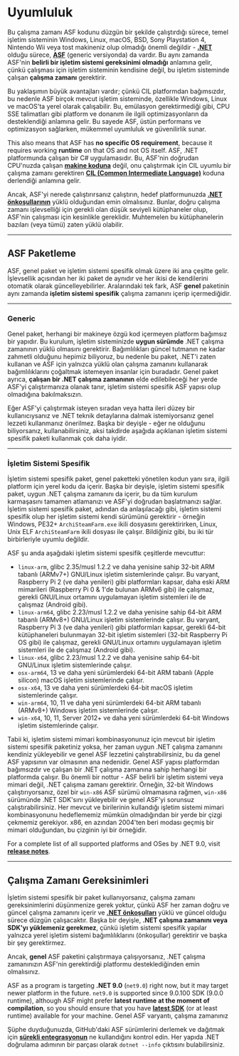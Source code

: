 # Uyumluluk

Bu çalışma zamanı ASF kodunu düzgün bir şekilde çalıştırdığı sürece, temel işletim sisteminin Windows, Linux, macOS, BSD, Sony Playstation 4, Nintendo Wii veya tost makineniz olup olmadığı önemli değildir - **[.NET](https://dotnet.microsoft.com/download/dotnet)** olduğu sürece, **[ASF](https://github.com/JustArchiNET/ArchiSteamFarm/releases/latest)** (generic versiyonda) da vardır. Bu aynı zamanda ASF'nin **belirli bir işletim sistemi gereksinimi olmadığı** anlamına gelir, çünkü çalışması için işletim sisteminin kendisine değil, bu işletim sisteminde çalışan **çalışma zamanı** gerektirir.

Bu yaklaşımın büyük avantajları vardır; çünkü CIL platformdan bağımsızdır, bu nedenle ASF birçok mevcut işletim sisteminde, özellikle Windows, Linux ve macOS'ta yerel olarak çalışabilir. Bu, emülasyon gerektirmediği gibi, CPU SSE talimatları gibi platform ve donanım ile ilgili optimizasyonların da desteklendiği anlamına gelir. Bu sayede ASF, üstün performans ve optimizasyon sağlarken, mükemmel uyumluluk ve güvenilirlik sunar.

This also means that ASF has **no specific OS requirement**, because it requires working **runtime** on that OS and not OS itself. ASF, .NET platformunda çalışan bir C# uygulamasıdır. Bu, ASF'nin doğrudan CPU'nuzda çalışan **[makine koduna](https://en.wikipedia.org/wiki/Machine_code)** değil, onu çalıştırmak için CIL uyumlu bir çalışma zamanı gerektiren **[CIL (Common Intermediate Language)](https://en.wikipedia.org/wiki/Common_Intermediate_Language)** koduna derlendiği anlamına gelir.

Ancak, ASF'yi nerede çalıştırırsanız çalıştırın, hedef platformunuzda **[.NET önkoşullarının](https://github.com/dotnet/core/blob/main/Documentation/prereqs.md)** yüklü olduğundan emin olmalısınız. Bunlar, doğru çalışma zamanı işlevselliği için gerekli olan düşük seviyeli kütüphaneler olup, ASF'nin çalışması için kesinlikle gereklidir. Muhtemelen bu kütüphanelerin bazıları (veya tümü) zaten yüklü olabilir.

---

## ASF Paketleme

ASF, genel paket ve işletim sistemi spesifik olmak üzere iki ana çeşitte gelir. İşlevsellik açısından her iki paket de aynıdır ve her ikisi de kendilerini otomatik olarak güncelleyebilirler. Aralarındaki tek fark, ASF **genel** paketinin aynı zamanda **işletim sistemi spesifik** çalışma zamanını içerip içermediğidir.

---

### Generic

Genel paket, herhangi bir makineye özgü kod içermeyen platform bağımsız bir yapıdır. Bu kurulum, işletim sisteminizde **uygun sürümde** .NET çalışma zamanının yüklü olmasını gerektirir. Bağımlılıkları güncel tutmanın ne kadar zahmetli olduğunu hepimiz biliyoruz, bu nedenle bu paket, .NET'i zaten kullanan ve ASF için yalnızca yüklü olan çalışma zamanını kullanarak bağımlılıklarını çoğaltmak istemeyen insanlar için buradadır. Genel paket ayrıca, **çalışan bir .NET çalışma zamanının** elde edilebileceği her yerde ASF'yi çalıştırmanıza olanak tanır, işletim sistemi spesifik ASF yapısı olup olmadığına bakılmaksızın.

Eğer ASF'yi çalıştırmak isteyen sıradan veya hatta ileri düzey bir kullanıcıysanız ve .NET teknik detaylarına dalmak istemiyorsanız genel lezzeti kullanmanız önerilmez. Başka bir deyişle - eğer ne olduğunu biliyorsanız, kullanabilirsiniz, aksi takdirde aşağıda açıklanan işletim sistemi spesifik paketi kullanmak çok daha iyidir.

---

### İşletim Sistemi Spesifik

İşletim sistemi spesifik paket, genel paketteki yönetilen kodun yanı sıra, ilgili platform için yerel kodu da içerir. Başka bir deyişle, işletim sistemi spesifik paket, uygun .NET çalışma zamanını da içerir, bu da tüm kurulum karmaşasını tamamen atlamanızı ve ASF'yi doğrudan başlatmanızı sağlar. İşletim sistemi spesifik paket, adından da anlaşılacağı gibi, işletim sistemi spesifik olup her işletim sistemi kendi sürümünü gerektirir - örneğin Windows, PE32+ `ArchiSteamFarm.exe` ikili dosyasını gerektirirken, Linux, Unix ELF `ArchiSteamFarm` ikili dosyası ile çalışır. Bildiğiniz gibi, bu iki tür birbirleriyle uyumlu değildir.

ASF şu anda aşağıdaki işletim sistemi spesifik çeşitlerde mevcuttur:

- `linux-arm`, glibc 2.35/musl 1.2.2 ve daha yenisine sahip 32-bit ARM tabanlı (ARMv7+) GNU/Linux işletim sistemlerinde çalışır. Bu varyant, Raspberry Pi 2 (ve daha yenileri) gibi platformları kapsar, daha eski ARM mimarileri (Raspberry Pi 0 & 1'de bulunan ARMv6 gibi) ile çalışmaz, gerekli GNU/Linux ortamını uygulamayan işletim sistemleri ile de çalışmaz (Android gibi).
- `linux-arm64`, glibc 2.23/musl 1.2.2 ve daha yenisine sahip 64-bit ARM tabanlı (ARMv8+) GNU/Linux işletim sistemlerinde çalışır. Bu varyant, Raspberry Pi 3 (ve daha yenileri) gibi platformları kapsar, gerekli 64-bit kütüphaneleri bulunmayan 32-bit işletim sistemleri (32-bit Raspberry Pi OS gibi) ile çalışmaz, gerekli GNU/Linux ortamını uygulamayan işletim sistemleri ile de çalışmaz (Android gibi).
- `linux-x64`, glibc 2.23/musl 1.2.2 ve daha yenisine sahip 64-bit GNU/Linux işletim sistemlerinde çalışır.
- `osx-arm64`, 13 ve daha yeni sürümlerdeki 64-bit ARM tabanlı (Apple silicon) macOS işletim sistemlerinde çalışır.
- `osx-x64`, 13 ve daha yeni sürümlerdeki 64-bit macOS işletim sistemlerinde çalışır.
- `win-arm64`, 10, 11 ve daha yeni sürümlerdeki 64-bit ARM tabanlı (ARMv8+) Windows işletim sistemlerinde çalışır.
- `win-x64`, 10, 11, Server 2012+ ve daha yeni sürümlerdeki 64-bit Windows işletim sistemlerinde çalışır.

Tabii ki, işletim sistemi mimari kombinasyonunuz için mevcut bir işletim sistemi spesifik paketiniz yoksa, her zaman uygun .NET çalışma zamanını kendiniz yükleyebilir ve genel ASF lezzetini çalıştırabilirsiniz, bu da genel ASF yapısının var olmasının ana nedenidir. Genel ASF yapısı platformdan bağımsızdır ve çalışan bir .NET çalışma zamanına sahip herhangi bir platformda çalışır. Bu önemli bir nottur - ASF belirli bir işletim sistemi veya mimari değil, .NET çalışma zamanı gerektirir. Örneğin, 32-bit Windows çalıştırıyorsanız, özel bir `win-x86` ASF sürümü olmamasına rağmen, `win-x86` sürümünde .NET SDK'sını yükleyebilir ve genel ASF'yi sorunsuz çalıştırabilirsiniz. Her mevcut ve birilerinin kullandığı işletim sistemi mimari kombinasyonunu hedeflememiz mümkün olmadığından bir yerde bir çizgi çekmemiz gerekiyor. x86, en azından 2004'ten beri modası geçmiş bir mimari olduğundan, bu çizginin iyi bir örneğidir.

For a complete list of all supported platforms and OSes by .NET 9.0, visit **[release notes](https://github.com/dotnet/core/blob/main/release-notes/9.0/supported-os.md)**.

---

## Çalışma Zamanı Gereksinimleri

İşletim sistemi spesifik bir paket kullanıyorsanız, çalışma zamanı gereksinimlerini düşünmenize gerek yoktur, çünkü ASF her zaman doğru ve güncel çalışma zamanını içerir ve **[.NET önkoşulları](https://github.com/dotnet/core/blob/main/Documentation/prereqs.md)** yüklü ve güncel olduğu sürece düzgün çalışacaktır. Başka bir deyişle, **.NET çalışma zamanını veya SDK'yı yüklemeniz gerekmez**, çünkü işletim sistemi spesifik yapılar yalnızca yerel işletim sistemi bağımlılıklarını (önkoşullar) gerektirir ve başka bir şey gerektirmez.

Ancak, **genel** ASF paketini çalıştırmaya çalışıyorsanız, .NET çalışma zamanınızın ASF'nin gerektirdiği platformu desteklediğinden emin olmalısınız.

ASF as a program is targeting **.NET 9.0** (`net9.0`) right now, but it may target newer platform in the future. `net9.0` is supported since 9.0.100 SDK (9.0.0 runtime), although ASF might prefer **latest runtime at the moment of compilation**, so you should ensure that you have **[latest SDK](https://dotnet.microsoft.com/download)** (or at least runtime) available for your machine. Genel ASF varyantı, çalışma zamanınız

Şüphe duyduğunuzda, GitHub'daki ASF sürümlerini derlemek ve dağıtmak için **[sürekli entegrasyonun](https://github.com/JustArchiNET/ArchiSteamFarm/actions/workflows/publish.yml?query=branch%3Amain)** ne kullandığını kontrol edin. Her yapıda .NET doğrulama adımının bir parçası olarak `dotnet --info` çıktısını bulabilirsiniz.